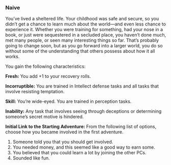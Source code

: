 ### Naive

<!-- P, ID: 050765 -->

You’ve lived a sheltered life. Your childhood was safe and secure, so you didn’t get a chance to learn much about the world—and even less chance to experience it. Whether you were training for something, had your nose in a book, or just were sequestered in a secluded place, you haven’t done much, met many people, or seen many interesting things so far. That’s probably going to change soon, but as you go forward into a larger world, you do so without some of the understanding that others possess about how it all works.

<!-- P, ID: 050766 -->

You gain the following characteristics:

<!-- P, ID: 050767 -->

**Fresh:** You add +1 to your recovery rolls.

<!-- P, ID: 050768 -->

**Incorruptible:** You are trained in Intellect defense tasks and all tasks that involve resisting temptation.

<!-- P, ID: 050769 -->

**Skill:** You’re wide-eyed. You are trained in perception tasks.

<!-- P, ID: 050770 -->

**Inability:** Any task that involves seeing through deceptions or determining someone’s secret motive is hindered.

<!-- P, ID: 050771 -->

**Initial Link to the Starting Adventure:** From the following list of options, choose how you became involved in the first adventure.

<!-- L, ID: 050772 -->

1. Someone told you that you should get involved.
2. You needed money, and this seemed like a good way to earn some.
3. You believed that you could learn a lot by joining the other PCs.
4. Sounded like fun.

<!-- /L -->

